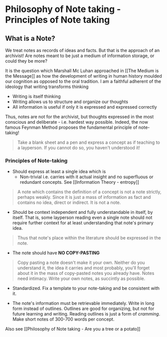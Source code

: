 # Philosophy of Note taking - Principles of Note taking

## What is a **Note**?

We treat notes as records of ideas and facts. But that is the approach of an archivist! Are notes meant to be just a medium of information storage, or could they be more?

It is the question which Marshall Mc Luhan approached in [[The Medium is the Message]] as how the development of writing in human history moulded our cognition as opposed to the oral tradition. I am a faithful adherent of the ideology that writing transforms thinking
- Writing is itself thinking
- Writing allows us to structure and organize our thoughts
- All information is useful if only it is expressed and expressed correctly

Thus, notes are not for the archivist, but thoughts expressed in the most conscious and deliberate - i.e. hardest way possible. Indeed, the now famous Feynman Method proposes the fundamental principle of note-taking!

> Take a blank sheet and a pen and express a concept as if teaching to a layperson. If you cannot do so, you haven't understood it!

### Principles of Note-taking
- Should express at least a single idea which is
	- Non-trivial i.e. carries with it actual insight and no superfluous or redundant concepts. See [[Information Theory - entropy]]

> A note which contains the definition of a concept is not a note strictly, perhaps weakly. Since it is just a mass of information as fact and contains no idea, direct or indirect. It is not a note.

- Should be context independent and fully understandable in itself, by itself. That is, some layperson reading even a single note should not require further context for at least understanding that note's primary idea. 

> Thus that note's place within the literature should be expressed in the note.

- The note should have **NO COPY-PASTING**

> Copy pasting a note doesn't make it your own. Neither do you understand it, the idea it carries and most probably, you'll forget about it in the mass of copy-pasted notes you already have. Notes need intimacy. Write your own notes, as succintly as possible.

- Standardized. Fix a template to your note-taking and be consistent with it.

- The note's information must be retrievable immediately. Write in long form instead of outlines. Outlines are good for organizing, but not for future learning and writing. Reading outlines is just a form of *cramming*. Make short notes of 300-700 words per concept.


Also see [[Philosophy of Note taking - Are you a tree or a potato]]